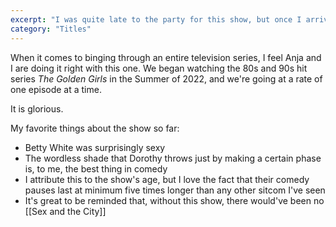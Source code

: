 ```yaml
---
excerpt: "I was quite late to the party for this show, but once I arrived, they couldn't make me go home."
category: "Titles"
---
```

When it comes to binging through an entire television series, I feel Anja and I are doing it right with this one. We began watching the 80s and 90s hit series _The Golden Girls_ in the Summer of 2022, and we're going at a rate of one episode at a time. 

It is glorious. 

My favorite things about the show so far:
- Betty White was surprisingly sexy
- The wordless shade that Dorothy throws just by making a certain phase is, to me, the best thing in comedy
- I attribute this to the show's age, but I love the fact that their comedy pauses last at minimum five times longer than any other sitcom I've seen
- It's great to be reminded that, without this show, there would've been no [[Sex and the City]]
